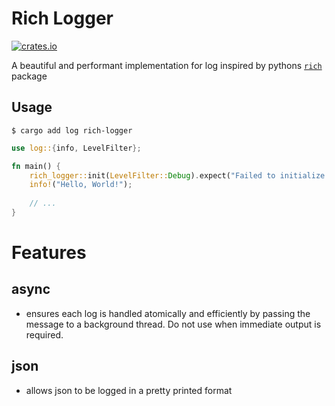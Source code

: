 # Rich Logger
[![crates.io](https://img.shields.io/crates/v/rich-logger.svg)](https://crates.io/crates/rich-logger)

A beautiful and performant implementation for log inspired by pythons [`rich`](https://pypi.org/project/rich/) package

## Usage

```console
$ cargo add log rich-logger
```

```rs
use log::{info, LevelFilter};

fn main() {
    rich_logger::init(LevelFilter::Debug).expect("Failed to initialize logger!");
    info!("Hello, World!");
    
    // ...
}
```

# Features
## async
 - ensures each log is handled atomically and efficiently by passing the message to a background thread. Do not use when immediate output is required.
    
## json
 - allows json to be logged in a pretty printed format
